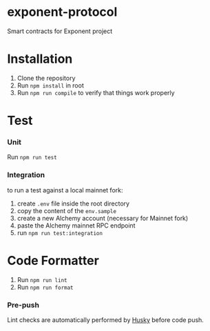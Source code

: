 # exponent-protocol

Smart contracts for Exponent project

# Installation

1. Clone the repository
2. Run `npm install` in root
3. Run `npm run compile` to verify that things work properly

# Test

### Unit

Run `npm run test`

### Integration

to run a test against a local mainnet fork:

1. create `.env` file inside the root directory
2. copy the content of the `env.sample`
3. create a new Alchemy account (necessary for Mainnet fork)
4. paste the Alchemy mainnet RPC endpoint
5. run `npm run test:integration`

# Code Formatter

1. Run `npm run lint`
2. Run `npm run format`

### Pre-push

Lint checks are automatically performed by [Husky](https://typicode.github.io/husky/#/) before code push.
